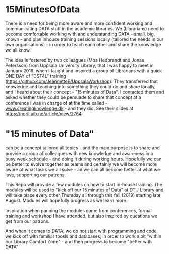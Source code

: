 # 15MinutesOfData
There is a need for being more aware and more confident working and communicating DATA stuff in the academic libraries. 
We (Librarians) need to become comfortable working with and understanding DATA - small, big, known - and plan inhouse training sessions 
locally (tailored the needs in our own organisations) - in order to teach each other and share the knowledge we all know.

The idea is fostered by two colleagues (Moa Hedbrandt and Jonas Petersson) from Uppsala University Library, that I was happy to meet in January 2018, when I taught and inspired a group of Librarians with a quick ONE DAY of "DST4L" training (https://github.com/JeannetteE/UppsalaWorkshop). 
They transferred that knowledge and teaching into something they could do and share locally, and I heard about their concept - "15 minutes of Data". 
I contacted them and asked whether they could be persuade to share that concept at a conference I was in charge of at the time called - www.creatingknowledge.dk - and they did. See their slides at https://noril.uib.no/article/view/2764

# "15 minutes of Data" 
can be a concept tailored all topics - and the main purpose is to share and provide a group of colleagues with new knowledge and 
awareness in a busy week schedule - and doing it during working hours. 
Hopefully we can be better to evolve together as teams and certainly we will become more aware of what tasks we all solve - an we can all become better at what we love, supporting our patrons.

This Repo will provide a few modules on how to start in-house training. The modules will be used to "kick off our 15 minutes of Data" at DTU Library and will take place every other Thursday all through this fall (2019) starting late August. 
Modules will hopefully progress as we learn more.

Inspiration when panning the modules come from conferences, formal training and workshop I have attended, but also inspired by questions we get from our patrons. 

And when it comes to DATA, we do not start with programming and code, we kick off with familiar toosls and databases, in order to work a bit "within our Library Comfort Zone" - and then progress to become "better with DATA" 
